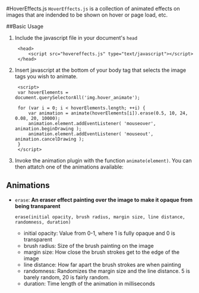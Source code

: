 #HoverEffects.js
`HoverEffects.js` is a collection of animated effects on images that are indended to be shown on hover or page load, etc.

##Basic Usage
1. Include the javascript file in your document's `head`

		<head> 
			<script src="hovereffects.js" type="text/javascript"></script>
		</head>

2. Insert javascript at the bottom of your body tag that selects the image tags you wish to animate.

		<script>
		var hoverElements = document.querySelectorAll('img.hover_animate');

		for (var i = 0; i < hoverElements.length; ++i) {
		    var animation = animate(hoverElements[i]).erase(0.5, 10, 24, 0.08, 20, 10000);
		    animation.element.addEventListener( 'mouseover', animation.beginDrawing );
		    animation.element.addEventListener( 'mouseout', animation.cancelDrawing );	 
		}
		</script>

3. Invoke the animation plugin with the function `animate(element)`. You can then attatch one of the animations available:

## Animations
*   `erase`: **An eraser effect painting over the image to make it opaque from being transparent**
  
        erase(initial opacity, brush radius, margin size, line distance, randomness, duration)

	* initial opacity:  Value from 0-1, where 1 is fully opaque and 0 is transparent
	* brush radius:     Size of the brush painting on the image
	* margin size:      How close the brush strokes get to the edge of the image
	* line distance:    How far apart the brush strokes are when painting
	* randomness:       Randomizes the margin size and the line distance. 5 is barely random, 20 is fairly random.
	* duration:         Time length of the animation in milliseconds